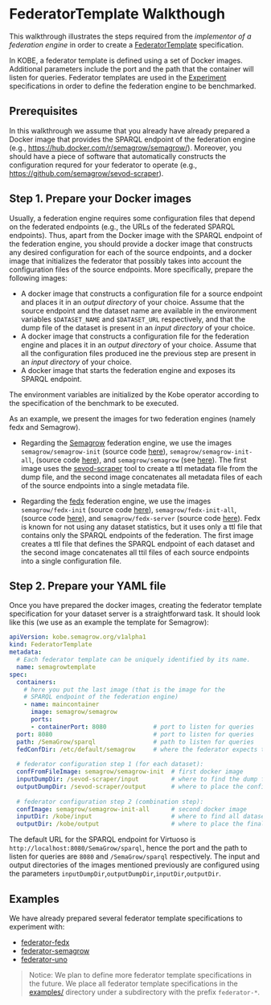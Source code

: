 # FederatorTemplate Walkthough

This walkthrough illustrates the steps required from the *implementor of a
federation engine* in order to create a
[FederatorTemplate](../operator/docs/api.md#federatortemplate) specification.

In KOBE, a federator template is defined using a set of Docker images.
Additional parameters include the port and the path that the container will
listen for queries. Federator templates are used in the
[Experiment](../operator/docs/api.md#experiment) specifications in order to
define the federation engine to be benchmarked.

## Prerequisites

In this walkthrough we assume that you already have already prepared a Docker
image that provides the SPARQL endpoint of the federation engine (e.g.,
https://hub.docker.com/r/semagrow/semagrow/). Moreover, you should have a piece
of software that automatically constructs the configuration requred for your
federator to operate (e.g., https://github.com/semagrow/sevod-scraper). 

## Step 1. Prepare your Docker images

Usually, a federation engine requires some configuration files that depend on
the federated endpoints (e.g., the URLs of the federated SPARQL endpoints).
Thus, apart from the Docker image with the SPARQL endpoint of the federation
engine, you should provide a docker image that constructs any desired
configuration for each of the source endpoints, and a docker image that
initializes the federator that possibly takes into account the configuration
files of the source endpoints. More specifically, prepare the following images:

* A docker image that constructs a configuration file for a source endpoint and
  places it in an *output directory* of your choice. Assume that the source
  endpoint and the dataset name are available in the environment variables
  `$DATASET_NAME` and `$DATASET_URL` respectively, and that the dump file of the
  dataset is present in an *input directory* of your choice.
* A docker image that constructs a configuration file for the federation engine
  and places it in an *output directory* of your choice. Assume that all the
  configuration files produced ine the previous step are present in an *input
  directory* of your choice.
* A docker image that starts the federation engine and exposes its SPARQL
  endpoint.

The environment variables are initialized by the Kobe operator according to the
specification of the benchmark to be executed.

As an example, we present the images for two federation engines (namely fedx and
Semagrow).

* Regarding the [Semagrow](http://semagrow.github.io/) federation engine, we use
  the images `semagrow/semagrow-init` (source code
  [here](../examples/federator-semagrow/semagrow-init)),
  `semagrow/semagrow-init-all`, (source code
  [here](../examples/federator-semagrow/semagrow-init-all)), and
  `semagrow/semagrow` (see [here](https://hub.docker.com/r/semagrow/semagrow/)).
  The first image uses the
  [sevod-scraper](https://github.com/semagrow/sevod-scraper) tool to create a
  ttl metadata file from the dump file, and the second image concatenates all
  metadata files of each of the source endpoints into a single metadata file.

* Regarding the
  [fedx](http://iswc2011.semanticweb.org/fileadmin/iswc/Papers/Research_Paper/05/70310592.pdf)
  federation engine, we use the images `semagrow/fedx-init` (source code
  [here](../examples/federator-fedx/fedx-init)), `semagrow/fedx-init-all`,
  (source code [here](../examples/federator-fedx/fedx-init-all)), and
  `semagrow/fedx-server` (source code
  [here](https://github.com/semagrow/docker-fedx-server)). Fedx is known for not
  using any dataset statistics, but it uses only a ttl file that contains only
  the SPARQL endpoints of the federation. The first image creates a ttl file
  that defines the SPARQL endpoint of each dataset and the second image
  concatenates all ttil files of each source endpoints into a single
  configuration file.


## Step 2. Prepare your YAML file

Once you have prepared the docker images, creating the federator template
specification for your dataset server is a straightforward task. It should look
like this (we use as an example the template for Semagrow):

```yaml
apiVersion: kobe.semagrow.org/v1alpha1
kind: FederatorTemplate
metadata:
  # Each federator template can be uniquely identified by its name.
  name: semagrowtemplate
spec:
  containers:
    # here you put the last image (that is the image for the
    # SPARQL endpoint of the federation engine)
    - name: maincontainer 
      image: semagrow/semagrow
      ports:
      - containerPort: 8080             # port to listen for queries
  port: 8080                            # port to listen for queries
  path: /SemaGrow/sparql                # path to listen for queries
  fedConfDir: /etc/default/semagrow     # where the federator expects to find its configuration
  
  # federator configuration step 1 (for each dataset):
  confFromFileImage: semagrow/semagrow-init  # first docker image
  inputDumpDir: /sevod-scraper/input         # where to find the dump file for the dataset
  outputDumpDir: /sevod-scraper/output       # where to place the configuration for the dataset
  
  # federator configuration step 2 (combination step):
  confImage: semagrow/semagrow-init-all      # second docker image
  inputDir: /kobe/input                      # where to find all dataset configurations
  outputDir: /kobe/output                    # where to place the final (combined) configuration

```

The default URL for the SPARQL endpoint for Virtuoso is
`http://localhost:8080/SemaGrow/sparql`, hence the port and the path to listen
for queries are `8080` and `/SemaGrow/sparql` respectively. The input and output
directories of the images mentioned previously are configured using the
parameters `inputDumpDir`,`outputDumpDir`,`inputDir`,`outputDir`.

## Examples

We have already prepared several federator template specifications to experiment
with:

* [federator-fedx](../examples/federator-fedx)
* [federator-semagrow](../examples/federator-semagrow)
* [federator-uno](../examples/federator-uno)

> Notice: We plan to define more federator template specifications in the
> future. We place all federator template specifications in the
> [examples/](../examples/) directory under a subdirectory with the prefix
> `federator-*`. 
